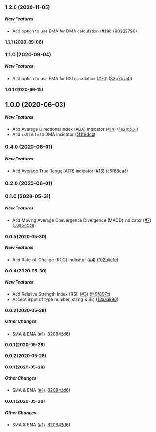 ### 1.2.0 (2020-11-05)

##### New Features

- Add option to use EMA for DMA calculation ([#116](https://github.com/bennycode/trading-signals/pull/116)) ([90323796](https://github.com/bennycode/trading-signals/commit/90323796cc94604b6a84b5deb9f620d9e0d4b33b))

#### 1.1.1 (2020-09-06)

### 1.1.0 (2020-09-04)

##### New Features

- Add option to use EMA for RSI calculation ([#70](https://github.com/bennycode/trading-signals/pull/70)) ([33b7b750](https://github.com/bennycode/trading-signals/commit/33b7b750c387926fa551b6ee86fc2fe64b29360e))

#### 1.0.1 (2020-06-15)

## 1.0.0 (2020-06-03)

##### New Features

- Add Average Directional Index (ADX) indicator ([#14](https://github.com/bennycode/trading-signals/pull/14)) ([1a21d531](https://github.com/bennycode/trading-signals/commit/1a21d531519d4a5c61d0eb51ab89651319b412f4))
- Add `isStable` to DMA indicator ([5f1f9dcb](https://github.com/bennycode/trading-signals/commit/5f1f9dcb30f2e4238d54db5f542c8534c9a66294))

### 0.4.0 (2020-06-01)

##### New Features

- Add Average True Range (ATR) indicator ([#13](https://github.com/bennycode/trading-signals/pull/13)) ([e6f88ea8](https://github.com/bennycode/trading-signals/commit/e6f88ea8f3d39d3679b57dff842b4f35c01c9749))

### 0.2.0 (2020-06-01)

### 0.1.0 (2020-05-31)

##### New Features

- Add Moving Average Convergence Divergence (MACD) indicator ([#7](https://github.com/bennycode/trading-signals/pull/7)) ([38a645de](https://github.com/bennycode/trading-signals/commit/38a645de45db1fb2e072c4dfb9df9a124600ef9a))

#### 0.0.5 (2020-05-30)

##### New Features

- Add Rate-of-Change (ROC) indicator ([#4](https://github.com/bennycode/trading-signals/pull/4)) ([f02b5efe](https://github.com/bennycode/trading-signals/commit/f02b5efe061220fa73c1300c6fd88ede4b0e211c))

#### 0.0.4 (2020-05-30)

##### New Features

- Add Relative Strength Index (RSI) ([#3](https://github.com/bennycode/trading-signals/pull/3)) ([f49f897c](https://github.com/bennycode/trading-signals/commit/f49f897cd3ce718b7ab17c4777e8d47d82219c4d))
- Accept input of type number, string & Big ([13aaa996](https://github.com/bennycode/trading-signals/commit/13aaa9965ba51a21d91da055e4e379d900f19dff))

#### 0.0.2 (2020-05-28)

##### Other Changes

- SMA & EMA ([#1](https://github.com/bennycode/trading-signals/pull/1)) ([820842d6](https://github.com/bennycode/trading-signals/commit/820842d62d5bbe20991b0c2742f6f9d7aafff66d))

#### 0.0.1 (2020-05-28)

#### 0.0.2 (2020-05-28)

#### 0.0.1 (2020-05-28)

##### Other Changes

- SMA & EMA ([#1](https://github.com/bennycode/trading-signals/pull/1)) ([820842d6](https://github.com/bennycode/trading-signals/commit/820842d62d5bbe20991b0c2742f6f9d7aafff66d))

#### 0.0.1 (2020-05-28)

##### Other Changes

- SMA & EMA ([#1](https://github.com/bennycode/trading-signals/pull/1)) ([820842d6](https://github.com/bennycode/trading-signals/commit/820842d62d5bbe20991b0c2742f6f9d7aafff66d))
